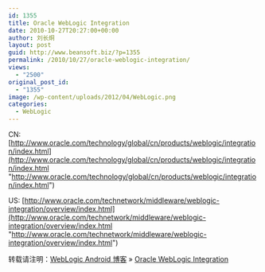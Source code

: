 ```yaml
---
id: 1355
title: Oracle WebLogic Integration
date: 2010-10-27T20:27:00+00:00
author: 刘长炯
layout: post
guid: http://www.beansoft.biz/?p=1355
permalink: /2010/10/27/oracle-weblogic-integration/
views:
  - "2500"
original_post_id:
  - "1355"
image: /wp-content/uploads/2012/04/WebLogic.png
categories:
  - WebLogic
---
```

CN: [http://www.oracle.com/technology/global/cn/products/weblogic/integration/index.html](http://www.oracle.com/technology/global/cn/products/weblogic/integration/index.html "http://www.oracle.com/technology/global/cn/products/weblogic/integration/index.html")

US: [http://www.oracle.com/technetwork/middleware/weblogic-integration/overview/index.html](http://www.oracle.com/technetwork/middleware/weblogic-integration/overview/index.html "http://www.oracle.com/technetwork/middleware/weblogic-integration/overview/index.html")

转载请注明：[WebLogic Android 博客](http://www.beansoft.biz) &raquo; [Oracle WebLogic Integration](http://www.beansoft.biz/2010/10/27/oracle-weblogic-integration/)